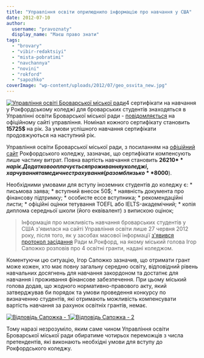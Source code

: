 ```yaml
---
title: "Управління освіти оприлюднило інформацію про навчання у США"
date: 2012-07-10
author: 
  username: "pravoznaty"
  display_name: "Маєш право знати"
tags: 
  - "brovary"
  - "vibir-redaktsiyi"
  - "mista-pobratimi"
  - "navchannya"
  - "novini"
  - "rokford"
  - "sapozhko"
coverImage: "wp-content/uploads/2012/07/geo_osvita_new.jpg"
---
```


[![](https://mpz.brovary.org/wp-content/uploads/2012/07/geo_osvita_new.jpg "Управління освіті Броварської міської ради")](https://mpz.brovary.org/wp-content/uploads/2012/07/geo_osvita_new.jpg)4 сертифікати на навчання у Рокфордському коледжі для броварських студентів знаходяться в Управлінні освіти Броварської міської ради - [повідомляється](http://brovaru-osvita.ucoz.ua/news/http_brovaru_osvita_ucoz_ua_fp_forumimage_jpg/2012-06-27-2 "Управління освіти Бровари") на офіційному сайті управління. Номінал кожного сертифікату становить **15725$** на рік. За умови успішного навчання сертифікати продовжуються на наступний рік.

Управління освіти Броварської міської ради, з посиланням на [офіційний сайт](http://www.rockford.edu "Рокфордський коледж") Рокфордського коледжу, зазначає, що сертифікати компенсують лише частину витрат. Повна вартість навчання становить **26210$** на рік. Додатково оплачується проживання у коледжі, харчування та медичне страхування (разом близько **8000$**).

Необхідними умовами для вступу іноземних студентів до коледжу є: \* письмова заява; \* вступний внесок 50$; \* наявність документа про фінансову підтримку; \* особисте ессе вступника; \* рекомендаційні листи; \* офіційні оцінки тетування TOEFL або IELTS-академічний; \* копія диплома середньої школи (його еквівалент) з випискою оцінок;

> Інформація про можливість навчання броварських студентів у США з'явилася на сайті Управління освіти лише 27 червня 2012 року, після того, як у засобах масової інформації [з'явився протокол засідання](https://mpz.brovary.org/brovarski-studenti-mayut-mozhlivist-navchatisya-u-ssha/ "Рада міста Рокфорд") Ради м.Рокфорд, на якому міський голова Ігор Сапожко розповів про 4 освітні гранти, надані коледжом.

Коментуючи цю ситуацію, Ігор Сапожко зазначив, що отримати грант може кожен, хто має повну загальну середню освіту, відповідний рівень навчальних досягнень для навчання закордоном та достатнє для навчання і проживання фінансове забезпечення. При цьому міський голова додав, що жодного нормативно-правового акту, який затверджував би порядок та умови проведення конкурсу по визначенню студентів, які отримають можливість компенсувати вартість навчання за рахунок освітніх грантів, немає.

[![](https://mpz.brovary.org/wp-content/uploads/2012/07/usa1.png "Відповідь Сапожка - 1")](https://mpz.brovary.org/wp-content/uploads/2012/07/usa1.png)[![](https://mpz.brovary.org/wp-content/uploads/2012/07/usa2.png "Відповідь Сапожка - 2")](https://mpz.brovary.org/wp-content/uploads/2012/07/usa2.png)

Тому наразі незрозуміло, яким саме чином Управління освіти Броварської міської ради обиратиме чотирьох переможців з числа претендентів, які виконають необхідні умови для вступу до Рокфордського коледжу.
